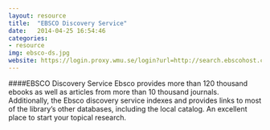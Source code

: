 ```yaml
---
layout: resource 
title:  "EBSCO Discovery Service"
date:   2014-04-25 16:54:46
categories:
- resource 
img: ebsco-ds.jpg
website: https://login.proxy.wmu.se/login?url=http://search.ebscohost.com/login.aspx 
---
```

####EBSCO Discovery Service 
Ebsco provides more than 120 thousand ebooks as well as articles from more than 10 thousand journals. Additionally, the Ebsco discovery service indexes and provides links to most of the library’s other databases, including the local catalog. An excellent place to start your topical research.
